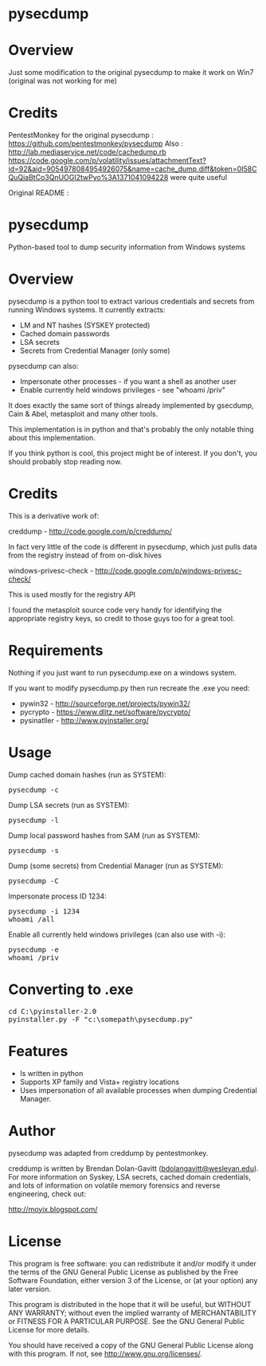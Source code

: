 pysecdump
=========

Overview
========
Just some modification to the original pysecdump to make it work on Win7 (original was not working for me)


Credits
=======

PentestMonkey for the original pysecdump : https://github.com/pentestmonkey/pysecdump
Also : 
    http://lab.mediaservice.net/code/cachedump.rb
    https://code.google.com/p/volatility/issues/attachmentText?id=92&aid=9054978084954926075&name=cache_dump.diff&token=0I58CQuQiaBtCo3QnUOGI2twPyo%3A1371041094228
    were quite useful


Original README :

pysecdump
=========

Python-based tool to dump security information from Windows systems

Overview
========

pysecdump is a python tool to extract various credentials and secrets from
running Windows systems.  It currently extracts:
* LM and NT hashes (SYSKEY protected)
* Cached domain passwords
* LSA secrets
* Secrets from Credential Manager (only some)

pysecdump can also:
* Impersonate other processes - if you want a shell as another user
* Enable currently held windows privileges - see "whoami /priv"

It does exactly the same sort of things already implemented by gsecdump,
Cain & Abel, metasploit and many other tools.

This implementation is in python and that's probably the only notable thing
about this implementation.

If you think python is cool, this project might be of interest.  If you don't,
you should probably stop reading now.

Credits
=======

This is a derivative work of:

creddump - http://code.google.com/p/creddump/

In fact very little of the code is different in pysecdump,
which just pulls data from the registry instead of from on-disk hives

windows-privesc-check - http://code.google.com/p/windows-privesc-check/

This is used mostly for the registry API

I found the metasploit source code very handy for identifying the
appropriate registry keys, so credit to those guys too for a great tool.

Requirements
============

Nothing if you just want to run pysecdump.exe on a windows system.

If you want to modify pysecdump.py then run recreate the .exe you need:

* pywin32 - http://sourceforge.net/projects/pywin32/
* pycrypto - https://www.dlitz.net/software/pycrypto/
* pysinatller - http://www.pyinstaller.org/

Usage
=====

Dump cached domain hashes (run as SYSTEM):
<pre>
pysecdump -c
</pre>

Dump LSA secrets (run as SYSTEM):
<pre>
pysecdump -l
</pre>

Dump local password hashes from SAM (run as SYSTEM):
<pre>
pysecdump -s
</pre>

Dump (some secrets) from Credential Manager (run as SYSTEM):
<pre>
pysecdump -C
</pre>

Impersonate process ID 1234:
<pre>
pysecdump -i 1234
whoami /all
</pre>

Enable all currently held windows privileges (can also use with -i):
<pre>
pysecdump -e
whoami /priv
</pre>
  
Converting to .exe
==================
<pre>
cd C:\pyinstaller-2.0
pyinstaller.py -F "c:\somepath\pysecdump.py"
</pre>
  
Features
========

* Is written in python
* Supports XP family and Vista+ registry locations
* Uses impersonation of all available processes when dumping Credential Manager.

Author
======

pysecdump was adapted from creddump by pentestmonkey.

creddump is written by Brendan Dolan-Gavitt (bdolangavitt@wesleyan.edu).
For more information on Syskey, LSA secrets, cached domain credentials,
and lots of information on volatile memory forensics and reverse
engineering, check out:

http://moyix.blogspot.com/

License
=======

This program is free software: you can redistribute it and/or modify
it under the terms of the GNU General Public License as published by
the Free Software Foundation, either version 3 of the License, or
(at your option) any later version.

This program is distributed in the hope that it will be useful,
but WITHOUT ANY WARRANTY; without even the implied warranty of
MERCHANTABILITY or FITNESS FOR A PARTICULAR PURPOSE.  See the
GNU General Public License for more details.

You should have received a copy of the GNU General Public License
along with this program.  If not, see <http://www.gnu.org/licenses/>.
